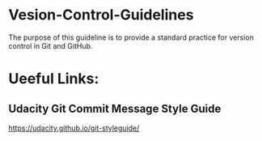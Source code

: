 # Vesion-Control-Guidelines
The purpose of this guideline is to provide a standard practice for version control in Git and GitHub.

# Ueeful Links: 
## Udacity Git Commit Message Style Guide
https://udacity.github.io/git-styleguide/
